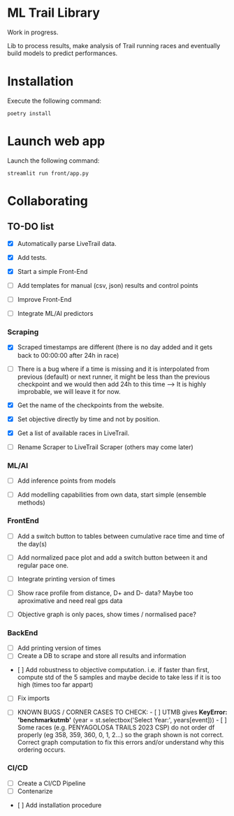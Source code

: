 # ML Trail Library

Work in progress.

Lib to process results, make analysis of Trail running races and eventually build models to predict performances.

# Installation

Execute the following command:

```
poetry install
```

# Launch web app
Launch the following command:

```
streamlit run front/app.py
```

# Collaborating

## TO-DO list
- [X] Automatically parse LiveTrail data.
- [X] Add tests.
- [X] Start a simple Front-End
- [ ] Add templates for manual (csv, json) results and control points
- [ ] Improve Front-End
- [ ] Integrate ML/AI predictors


### Scraping
- [X] Scraped timestamps are different (there is no day added and it gets back to 00:00:00 after 24h in race)
- [ ] There is a bug where if a time is missing and it is interpolated from previous (default) or next runner, it might be less than the previous checkpoint and we would then add 24h to this time --> It is highly improbable, we will leave it for now.
- [X] Get the name of the checkpoints from the website.
- [X] Set objective directly by time and not by position.
- [X] Get a list of available races in LiveTrail.
- [ ] Rename Scraper to LiveTrail Scraper (others may come later)


### ML/AI
- [ ] Add inference points from models
- [ ] Add modelling capabilities from own data, start simple (ensemble methods)


### FrontEnd
- [ ] Add a switch button to tables between cumulative race time and time of the day(s)
- [ ] Add normalized pace plot and add a switch button between it and regular pace one.
- [ ] Integrate printing version of times
- [ ] Show race profile from distance, D+ and D- data? Maybe too aproximative and need real gps data
- [ ] Objective graph is only paces, show times / normalised pace?


### BackEnd
- [ ] Add printing version of times
- [ ] Create a DB to scrape and store all results and information
- [ ] Add robustness to objective computation. i.e. if faster than first, compute std of the 5 samples and maybe decide to take less if it is too high (times too far appart)
- [ ] Fix imports
- [ ] KNOWN BUGS / CORNER CASES TO CHECK:
        - [ ] UTMB gives **KeyError: 'benchmarkutmb'** (year = st.selectbox('Select Year:', years[event]))
        - [ ] Some races (e.g. PENYAGOLOSA TRAILS 2023 CSP) do not order df properly (eg 358, 359, 360, 0, 1, 2...) so the graph shown is not correct. Correct graph computation to fix this errors and/or understand why this ordering occurs.


### CI/CD
- [ ] Create a CI/CD Pipeline
- [ ] Contenarize
- [ ] Add installation procedure
